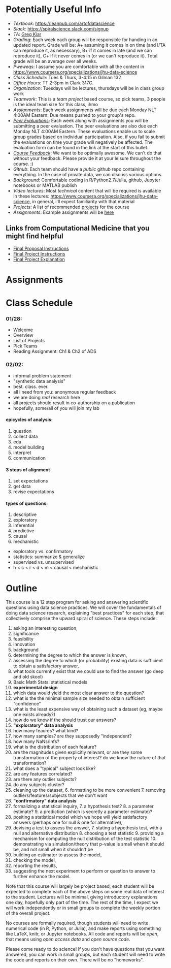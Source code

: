 # Potentially Useful Info 

- *Textbook*: https://leanpub.com/artofdatascience
- *Slack*: https://spiralscience.slack.com/signup
- *TA*: [Greg Kiar](mailto:gkiar07@gmail.com)
- *Grading*: Each week each group will be responsible for handing in an updated report.  Grade will be: A+ assuming it comes in on time (and I/TA can reproduce it, as necessary), B+ if it comes in late (and we can reproduce it), C+ if it never comes in (or we can't reproduce it).  Total grade will be an average over all weeks.
- *Pweweqs*: I assume you are comfortable with all the content in https://www.coursera.org/specializations/jhu-data-science
- *Class Schedule*: Tues & Thurs, 3-4:15 in Gilman 132
- *Office Hours*: TT 2-3pm in Clark 317C.
- *Organization*: Tuesdays will be lectures, thursdays will be in class group work
- *Teamwork*: This is a *team project* based course, so pick teams, 3 people is the ideal team size for this class, ihmo
- *Assignments*: Each week assignments will be due each Monday NLT 4:00AM Eastern.  Due means pushed to your group's repo.
- [*Peer Evaluations*](http://goo.gl/forms/eEXctcr067): Each week along with assignments you will be submitting a peer evaluation. The peer evaluations are also due each Monday NLT 4:00AM Eastern. These evaluations enable us to scale group grades based on individual participation. Also, if you fail to submit the evaluations on time your grade will negatively be affected. The evaluation form can be found in the link at the start of this bullet.
- [*Course Feedback*](http://goo.gl/forms/GIWMy1tlfM): We want to be optimally awesome. We can't do that without your feedback. Please provide it at your leisure throughout the course. :)
- *Github*: Each team should have a *public* github repo containing everything.  In the case of private data, we can discuss various options.
- *Background*: Comfortable coding in R/Python2.7/Julia, github, Jupyter notebooks or MATLAB publish
- *Video lectures*: Most *technical* content that will be required is available in these lectures: https://www.coursera.org/specializations/jhu-data-science, in general, i'll expect familiarity with that material
- *Projects*: A list of recommended [projects](projects.md) for the course
- *Assignments*: Example assignments will be [here](https://github.com/Upward-Spiral-Science/grelliam#toc)

## Links from Computational Medicine that you might find helpful

- [Final Proposal Instructions](https://github.com/JHU-BME580-431/Statistical-Connectomics/blob/master/Final_Project_Explanation.md)
- [Final Project Instructions](https://github.com/JHU-BME580-431/Statistical-Connectomics/blob/master/Final_Project_Instructions.md)
- [Final Project Explanation](https://github.com/JHU-BME580-431/Statistical-Connectomics/blob/master/Final_Proposal_Instructions.md)


# Assignments

# Class Schedule

### 01/28: 
  - Welcome
  - Overview
  - List of Projects
  - Pick Teams
  - Reading Assignment: Ch1 & Ch2 of ADS

### 02/02: 
  - informal problem statement
  - "synthetic data analysis"
- best. class. ever.
- all i need from you: anonymous regular feedback
- we are doing *real* research here
- all projects should result in co-authorship on a publication
- hopefully, some/all of you will join my lab


#### epicycles of analysis:


1. question
2. collect data
2. eda
3. model building
4. interpret
5. communication

#### 3 steps of alignment

1. set expectations
2. get data
3. revise expectations

#### types of questions:

1. descriptive
2. exploratory
3. inferential
4. predictive
5. causal
6. mechanistic

- exploratory vs. confirmatory
- statistics: summarize & generalize
- supervised vs. unsupervised
- h < c < r < d < m < causal < mechanistic


# Outline

This course is a 12 step program for asking and answering scientific questions using data science practices.
We will cover the fundamentals of doing data science research, explaining "best practices" for each step, that collectively comprise the upward spiral of science.  These steps include: 

1. asking an interesting question,
  2. significance
  3. feasibility
  4. innovation
2. background 
  1. determining the degree to which the answer is known, 
  2. assessing the degree to which (or probability) existing data is sufficient to obtain a satisfactory answer, 
  3. what tools currently exist that we could use to find the answer (go deep and old skool)
3. Basic Math Stats: statistical models 
2. **experimental design**
  1. which data would yield the most clear answer to the question?
  2. what is the the minimal sample size needed to obtain sufficient "confidence"
  3. what is the least expensive way of obtaining such a dataset (eg, maybe one exists already?)
  4. how do we know if the should trust our answers?
4. **"exploratory" data analysis**
  5. how many feaures? what kind?
  6. how many samples? are they supposedly "independent?
  7. how many NaNs/Infs?
  8. what is the distribution of each feature?
  9. are the magnitudes given explicitly relavant, or are they some transformation of the property of interest? do we know the nature of that transformation?
  9. what does a "typical" subject look like?
  10. are any features correlated?
  11. are there any outlier subjects?
  12. do any subjects cluster?
  5. cleaning up the dataset, 
    6. formatting to be more convenient
    7. removing outliers/features/subjects that we don't want
5. **"confirmatory" data analysis**
  6. formalizing a statistical inquiry, 
    7. a hypothesis test?
    8. a parameter estimate?
    9. a prediction (which is secretly a parameter estimate)? 
  7. positing a statistical model which we hope will yield satisfactory answers (perhaps one for null & one for alternative), 
  8. devising a test to assess the answer, 
    7. stating a hypothesis test, with a null and alternative distribution
    8. choosing a test statistic
    9. providing a mechanism for computing the null distribution of the test statistic
    10. demonstrating via simulation/theory that p-value is small when it should be, and not small when it shouldn't be
  9. building an estimator to assess the model, 
  10. checking the model, 
11. reporting the results, 
12. suggesting the next experiment to perform or question to answer to further enhance the model.

Note that this course will largely be project based; each student will be expected to complete each of the above steps on some real data of interest to the student.  Lectures will be minimal, giving introductory explanations one day, hopefully only part of the time.  The rest of the time, I expect we will work independently or in small groups to complete the weekly portion of the overall project.  

No courses are formally required, though students will need to write numerical code (in R, Python, or Julia), and make reports using something like LaTeX, knitr, or Jupyter notebooks.  All code and reports will be *open*, that means using *open access data* and *open source code*.

Please come ready to do science! If you don't have questions that you want answered, you can work in small groups, but each student will need to write the code and reports on their own.  There will be no "homeworks".

